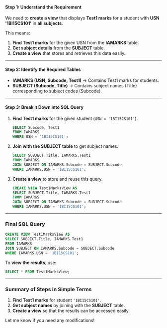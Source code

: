   

#### **Step 1: Understand the Requirement**  
We need to **create a view** that displays **Test1 marks** for a student with **USN '1BI15CS101'** in **all subjects**.  

This means:  
1. **Find Test1 marks** for the given USN from the **IAMARKS** table.  
2. **Get subject details** from the **SUBJECT** table.  
3. **Create a view** that stores and retrieves this data easily.

---

#### **Step 2: Identify the Required Tables**  
- **IAMARKS (USN, Subcode, Test1)** → Contains Test1 marks for students.  
- **SUBJECT (Subcode, Title)** → Contains subject names (Title) corresponding to subject codes (Subcode).  

---

#### **Step 3: Break it Down into SQL Query**  
1. **Find Test1 marks** for the given student (`USN = '1BI15CS101'`).  
   ```sql
   SELECT Subcode, Test1 
   FROM IAMARKS 
   WHERE USN = '1BI15CS101';
   ```
2. **Join with the SUBJECT table** to get subject names.  
   ```sql
   SELECT SUBJECT.Title, IAMARKS.Test1 
   FROM IAMARKS 
   JOIN SUBJECT ON IAMARKS.Subcode = SUBJECT.Subcode 
   WHERE IAMARKS.USN = '1BI15CS101';
   ```
3. **Create a view** to store and reuse this query.  
   ```sql
   CREATE VIEW Test1MarksView AS
   SELECT SUBJECT.Title, IAMARKS.Test1 
   FROM IAMARKS 
   JOIN SUBJECT ON IAMARKS.Subcode = SUBJECT.Subcode 
   WHERE IAMARKS.USN = '1BI15CS101';
   ```

---

### **Final SQL Query**
```sql
CREATE VIEW Test1MarksView AS
SELECT SUBJECT.Title, IAMARKS.Test1 
FROM IAMARKS 
JOIN SUBJECT ON IAMARKS.Subcode = SUBJECT.Subcode 
WHERE IAMARKS.USN = '1BI15CS101';
```

To **view the results**, use:
```sql
SELECT * FROM Test1MarksView;
```

---

### **Summary of Steps in Simple Terms**  
1. **Find Test1 marks** for student `'1BI15CS101'`.  
2. **Get subject names** by joining with the **SUBJECT** table.  
3. **Create a view** so that the results can be accessed easily.  

Let me know if you need any modifications!